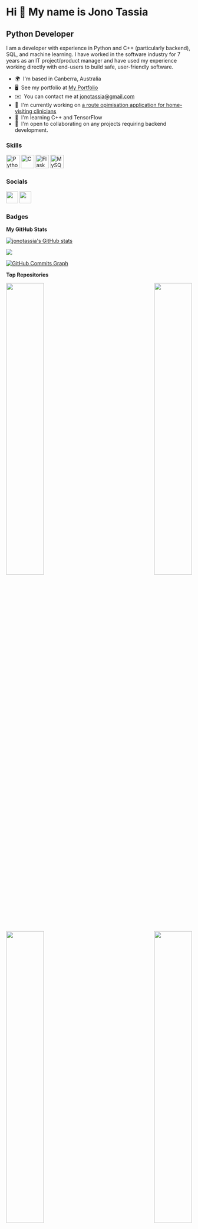 Hi 👋 My name is Jono Tassia
============================

Python Developer
----------------

I am a developer with experience in Python and C++ (particularly backend), SQL, and machine learning. I have worked in the software industry for 7 years as an IT project/product manager and have used my experience working directly with end-users to build safe, user-friendly software.

* 🌍  I'm based in Canberra, Australia
* 🖥️  See my portfolio at [My Portfolio](https://jonotassia.pythonanywhere.com/)
* ✉️  You can contact me at [jonotassia@gmail.com](mailto:jonotassia@gmail.com)
* 🚀  I'm currently working on [a route opimisation application for home-visiting clinicians](https://github.com/jonotassia/route-optimisation)
* 🧠  I'm learning C++ and TensorFlow
* 🤝  I'm open to collaborating on any projects requiring backend development.

### Skills


<p align="left">
<a href="https://www.python.org/" target="_blank" rel="noreferrer"><img src="https://raw.githubusercontent.com/danielcranney/readme-generator/main/public/icons/skills/python-colored.svg" width="36" height="36" alt="Python" /></a>
<a href="https://docs.microsoft.com/en-us/cpp/?view=msvc-170" target="_blank" rel="noreferrer"><img src="https://raw.githubusercontent.com/danielcranney/readme-generator/main/public/icons/skills/c-colored.svg" width="36" height="36" alt="C" /></a>
<a href="https://flask.palletsprojects.com/en/2.0.x/" target="_blank" rel="noreferrer"><img src="https://raw.githubusercontent.com/danielcranney/readme-generator/main/public/icons/skills/flask-colored.svg" width="36" height="36" alt="Flask" /></a>
<a href="https://www.mysql.com/" target="_blank" rel="noreferrer"><img src="https://raw.githubusercontent.com/danielcranney/readme-generator/main/public/icons/skills/mysql-colored.svg" width="36" height="36" alt="MySQL" /></a>
</p>


### Socials

<p align="left"> <a href="https://www.github.com/jonotassia" target="_blank" rel="noreferrer"><img src="https://raw.githubusercontent.com/danielcranney/readme-generator/main/public/icons/socials/github.svg" width="32" height="32" /></a> <a href="https://www.linkedin.com/in/jonathan-tassia-25196a98" target="_blank" rel="noreferrer"><img src="https://raw.githubusercontent.com/danielcranney/readme-generator/main/public/icons/socials/linkedin.svg" width="32" height="32" /></a></p>

### Badges

<b>My GitHub Stats</b>

<a href="http://www.github.com/jonotassia"><img src="https://github-readme-stats.vercel.app/api?username=jonotassia&show_icons=true&hide=&count_private=true&title_color=0891b2&text_color=ffffff&icon_color=0891b2&bg_color=1c1917&hide_border=true&show_icons=true" alt="jonotassia's GitHub stats" /></a>

<a href="http://www.github.com/jonotassia"><img src="https://github-readme-streak-stats.herokuapp.com/?user=jonotassia&stroke=ffffff&background=1c1917&ring=0891b2&fire=0891b2&currStreakNum=ffffff&currStreakLabel=0891b2&sideNums=ffffff&sideLabels=ffffff&dates=ffffff&hide_border=true" /></a>

<a href="http://www.github.com/jonotassia"><img src="https://github-readme-activity-graph.cyclic.app/graph?username=jonotassia&bg_color=1c1917&color=ffffff&line=0891b2&point=ffffff&area_color=1c1917&area=true&hide_border=true&custom_title=GitHub%20Commits%20Graph" alt="GitHub Commits Graph" /></a>

<b>Top Repositories</b>

<div width="100%" align="center"><a href="https://github.com/jonotassia/route-optimisation" align="left"><img align="left" width="45%" src="https://github-readme-stats.vercel.app/api/pin/?username=jonotassia&repo=route-optimisation&title_color=0891b2&text_color=ffffff&icon_color=0891b2&bg_color=1c1917&hide_border=true&locale=en" /></a>
<a href="https://github.com/jonotassia/web_portfoliov2" align="right"><img align="right" width="45%" src="https://github-readme-stats.vercel.app/api/pin/?username=jonotassia&repo=web_portfoliov2&title_color=0891b2&text_color=ffffff&icon_color=0891b2&bg_color=1c1917&hide_border=true&locale=en" /></a></div><br /><br /><br /><br /><br /><br /><br /> <br />

<div width="100%" align="center"><a href="https://github.com/jonotassia/dog-breed-classifier-tf" align="left"><img align="left" width="45%" src="https://github-readme-stats.vercel.app/api/pin/?username=jonotassia&repo=dog-breed-classifier-tf&title_color=0891b2&text_color=ffffff&icon_color=0891b2&bg_color=1c1917&hide_border=true&locale=en" /></a></div>
<a href="https://github.com/jonotassia/playlist-randomizer" align="right"><img align="right" width="45%" src="https://github-readme-stats.vercel.app/api/pin/?username=jonotassia&repo=playlist-randomizer&title_color=0891b2&text_color=ffffff&icon_color=0891b2&bg_color=1c1917&hide_border=true&locale=en" /></a></div><br /><br /><br /><br /><br /><br /><br /> <br />

<div width="100%" align="center"><a href="https://github.com/jonotassia/PongPlusPlus" align="left"><img align="left" width="45%" src="https://github-readme-stats.vercel.app/api/pin/?username=jonotassia&repo=PongPlusPlus&title_color=0891b2&text_color=ffffff&icon_color=0891b2&bg_color=1c1917&hide_border=true&locale=en" /></a>
